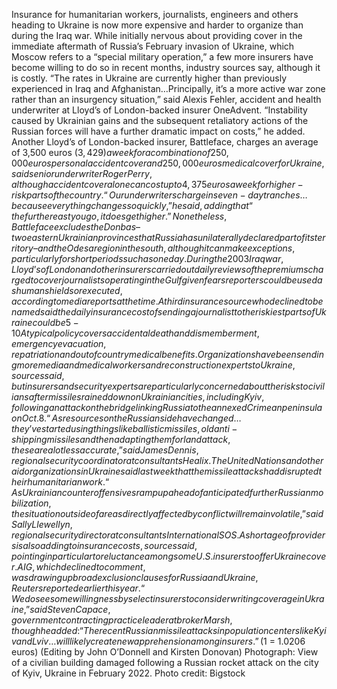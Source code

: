 Insurance for humanitarian workers, journalists, engineers and others heading to Ukraine is now more expensive and harder to organize than during the Iraq war.
While initially nervous about providing cover in the immediate aftermath of Russia’s February invasion of Ukraine, which Moscow refers to a “special military operation,” a few more insurers have become willing to do so in recent months, industry sources say, although it is costly.
“The rates in Ukraine are currently higher than previously experienced in Iraq and Afghanistan…Principally, it’s a more active war zone rather than an insurgency situation,” said Alexis Fehler, accident and health underwriter at Lloyd’s of London-backed insurer OneAdvent.
“Instability caused by Ukrainian gains and the subsequent retaliatory actions of the Russian forces will have a further dramatic impact on costs,” he added.
Another Lloyd’s of London-backed insurer, Battleface, charges an average of 3,500 euros ($3,429) a week for a combination of 250,000 euros personal accident cover and 250,000 euros medical cover for Ukraine, said senior underwriter Roger Perry, although accident cover alone can cost up to 4,375 euros a week for higher-risk parts of the country.
“Our underwriters charge in seven-day tranches…because everything changes so quickly,” he said, adding that “the further east you go, it does get higher.”
Nonetheless, Battleface excludes the Donbas – two eastern Ukrainian provinces that Russia has unilaterally declared part of its territory – and the Odesa region in the south, although it can make exceptions, particularly for short periods such as one day.
During the 2003 Iraq war, Lloyd’s of London and other insurers carried out daily reviews of the premiums charged to cover journalists operating in the Gulf given fears reporters could be used as human shields or executed, according to media reports at the time.
A third insurance source who declined to be named said the daily insurance cost of sending a journalist to the riskiest parts of Ukraine could be 5-10% of the amount covered, meaning an organization could bust through the total value of an individual’s cover after 10 days, an untenable situation for most.
A typical policy covers accidental death and dismemberment, emergency evacuation, repatriation and out of country medical benefits.
Organizations have been sending more media and medical workers and reconstruction experts to Ukraine, sources said, but insurers and security experts are particularly concerned about the risks to civilians after missiles rained down on Ukrainian cities, including Kyiv, following an attack on the bridge linking Russia to the annexed Crimean peninsula on Oct. 8.
“As resources on the Russian side have changed…they’ve started using things like ballistic missiles, old anti-shipping missiles and then adapting them for land attack, these are a lot less accurate,” said James Dennis, regional security coordinator at consultants Healix.
The United Nations and other aid organizations in Ukraine said last week that the missile attacks had disrupted their humanitarian work.
“As Ukrainian counteroffensives ramp up ahead of anticipated further Russian mobilization, the situation outside of areas directly affected by conflict will remain volatile,” said Sally Llewellyn, regional security director at consultants International SOS.
A shortage of providers is also adding to insurance costs, sources said, pointing in particular to reluctance among some U.S. insurers to offer Ukraine cover.
AIG, which declined to comment, was drawing up broad exclusion clauses for Russia and Ukraine, Reuters reported earlier this year.
“We do see some willingness by select insurers to consider writing coverage in Ukraine,” said Steven Capace, government contracting practice leader at broker Marsh, though he added:
“The recent Russian missile attacks in population centers like Kyiv and Lviv…will likely create new apprehension among insurers.”
($1 = 1.0206 euros)
(Editing by John O’Donnell and Kirsten Donovan)
Photograph: View of a civilian building damaged following a Russian rocket attack on the city of Kyiv, Ukraine in February 2022. Photo credit: Bigstock